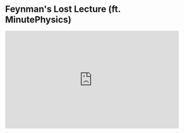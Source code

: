 # Feynman's Lost Lecture (ft. MinutePhysics)

<iframe width="560" height="315" src="https://www.youtube.com/embed/xdIjYBtnvZU" frameborder="0" allow="accelerometer; autoplay; clipboard-write; encrypted-media; gyroscope; picture-in-picture" allowfullscreen></iframe>
